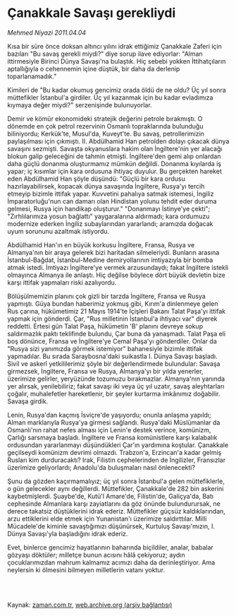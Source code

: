 # Çanakkale Savaşı gerekliydi

*Mehmed Niyazi 2011.04.04*

<td class="columnist-detail">
<p>Kısa bir süre önce doksan altıncı yılını idrak ettiğimiz Çanakkale Zaferi için bazıları "Bu savaş gerekli miydi?" diye sorup ilave ediyorlar: "Alman ittirmesiyle Birinci Dünya Savaşı'na bulaştık. Hiç sebebi yokken İttihatçıların aptallığıyla o cehennemin içine düştük, bir daha da derlenip toparlanamadık."</p>
<p>
<div id="haberMetinDiv">
<p>Kimileri de "Bu kadar okumuş gencimiz orada öldü de ne oldu? Üç yıl sonra müttefikler İstanbul'a girdiler. Üç yıl kazanmak için bu kadar evladımıza kıymaya değer miydi?" serzenişinde bulunuyorlar.
<p> Demir ve kömür ekonomideki stratejik değerini petrole bırakmıştı. O dönemde en çok petrol rezervinin Osmanlı topraklarında bulunduğu biliniyordu; Kerkük'te, Musul'da, Kuveyt'te. Bu savaş, petrollerimizin paylaşılması için çıkmıştı. II. Abdülhamid Han petrolden dolayı çıkacak dünya savaşını sezmişti. Savaşta okyanuslara hakim olan İngiltere'nin yer alacağı blokun galip geleceğini de tahmin etmişti. İngiltere'den gemi alıp onlardan daha güçlü donanma oluşturmamız mümkün değildi. Donanma kıyılarda iş yapar; iç kısımlar için kara ordusuna ihtiyaç duyulur. Bu gerçekten hareket eden Abdülhamid Han şöyle düşündü: "Güçlü bir kara ordusu hazırlayabilirsek, kopacak dünya savaşında İngiltere, Rusya'yı tercih etmeyip bizimle ittifak yapar. Kuvvetini pahalıya satmak istemesi, İngiliz İmparatorluğu'nun can damarı olan Hindistan yolunu tehdit eder duruma gelmesi, Rusya için handikap oluşturur." "Donanmayı İstinye'ye çekti"; "Zırhlılarımıza yosun bağlattı" yaygaralarına aldırmadı; kara ordumuzu modernize ederken İngiliz subaylarından yararlandı; aramızda doğacak uyum sorununu azaltmak istiyordu.
<p> Abdülhamid Han'ın en büyük korkusu İngiltere, Fransa, Rusya ve Almanya'nın bir araya gelerek bizi haritadan silmeleriydi. Bunların arasına İstanbul-Bağdat, İstanbul-Medine demiryollarının imtiyazıyla bir bomba atmak istedi. İmtiyazı İngiltere'ye vermek arzusundaydı; fakat İngiltere istekli olmayınca Almanya ile anlaştı. Hiç değilse böylece dört büyük devletin bize karşı ittifak yapmaları riski azalıyordu.
<p> Bölüşülmemizin planını çok gizli bir tarzda İngiltere, Fransa ve Rusya yapmıştı. Güya bundan haberimiz yokmuş gibi, Kırım'a dinlenmeye gelen Rus çarına, hükümetimiz 21 Mayıs 1914'te İçişleri Bakanı Talat Paşa'yı ittifak yapmak için gönderdi. Çar, "Rus milletinin İstanbul'a ihtiyacı var" diyerek reddetti. Ertesi gün Talat Paşa, hükümetin 'B' planını devreye sokup saldırmazlık paktı teklifinde bulundu, Çar buna da yanaşmadı. Talat Paşa eli boş dönünce, Fransa ve İngiltere'ye Cemal Paşa'yı gönderdiler. Onlar da "Rusya sizi yanımızda görmek istemiyor" bahanesiyle bizimle ittifak yapmadılar. Bu sırada Saraybosna'daki suikastla I. Dünya Savaşı başladı. Sivil ve askerî yetkililerimiz şöyle bir değerlendirmede bulundular: Savaşa girmezsek, İngiltere, Fransa ve Rusya, Almanya'yı bir yılda yenerler, üzerimize gelirler, yeryüzünde tozumuzu bırakmazlar. Almanya'nın yanında yer alırsak, yenilebiliriz; fakat savaşı iki veya üç yıl uzatır, savaş aleyhtarları çoğalır, muhalefetler hareketlenir, bir şeyler kurtarma imkânımız doğabilir. Savaşa girdik.
<p> Lenin, Rusya'dan kaçmış İsviçre'de yaşıyordu; onunla anlaşma yapıldı; Alman marklarıyla Rusya'ya girmesi sağlandı. Rusya'daki Müslümanlar da Osmanlı'nın rahat nefes alması için Lenin'e destek verince, komünizm, Çarlığı sarsmaya başladı. İngiltere ve Fransa komünistlere karşı kalabalık ordusundan yararlanmayı düşündükleri Çar'ın yardımına koştular. Çanakkale geçilseydi komünizm devrimi olmazdı. Trabzon'a, Erzincan'a kadar gelmiş Rusları kim durduracaktı? Irak, Filistin cephelerinden de İngilizler, Fransızlar üzerimize geliyorlardı; Anadolu'da buluşmaları nasıl önlenecekti?
<p> Şunu da gözden kaçırmamalıyız; üç yıl sonra İstanbul'a gelen müttefiklerle, o gün gelecekler aynı değillerdi. Müttefikler, Çanakkale'de 282 bin askerini kaybetmişlerdi. Şuaybe'de, Kutü'l Amare'de, Filistin'de, Galiçya'da, Batı cephesinde Almanlara karşı zayiatlarını da göz önünde bulundurursak, ne derece takatsiz düştüklerini idrak ederiz. Müttefikler güçsüz kaldıklarından, arzu ettiklerini elde etmek için Yunanistan'ı üzerimize saldırttılar. Milli Mücadele'de kiminle savaştığımızı düşünürsek, Kurtuluş Savaşı'mızın, I. Dünya Savaşı'yla başladığını idrak ederiz.
<p> Evet, binlerce gencimiz hayatlarının baharında biçildiler, analar, babalar gözyaşı döktüler; milletçe bunun acısını hâlâ çekiyoruz; aydın çocuklarımızdan mahrum kalmamız acımızı daha da derinleştiriyor. Ama neylersin ki ölmesini bilmeyen milletlerin vatanı yoktur. </p></p></p></p></p></p></p></div>
</p>


<p><br>
		 </br></p></td>

Kaynak: [zaman.com.tr](http://zaman.com.tr/yazar.do?yazino=1116975), [web.archive.org (arşiv bağlantısı)](http://web.archive.org/web/20110406015117/http://www.zaman.com.tr:80/yazar.do?yazino=1116975)
